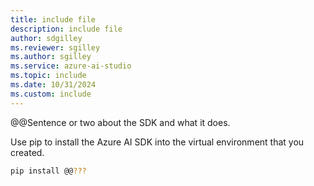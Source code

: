 ```yaml
---
title: include file
description: include file
author: sdgilley
ms.reviewer: sgilley
ms.author: sgilley
ms.service: azure-ai-studio
ms.topic: include
ms.date: 10/31/2024
ms.custom: include
---
```


@@Sentence or two about the SDK and what it does.

Use pip to install the Azure AI SDK into the virtual environment that you created.

```bash
pip install @@???
```